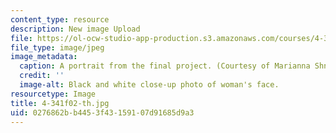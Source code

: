 ```yaml
---
content_type: resource
description: New image Upload
file: https://ol-ocw-studio-app-production.s3.amazonaws.com/courses/4-341-introduction-to-photography-fall-2002/0276862bb4453f43159107d91685d9a3_4-341f02-th.jpg
file_type: image/jpeg
image_metadata:
  caption: A portrait from the final project. (Courtesy of Marianna Shnayderman.)
  credit: ''
  image-alt: Black and white close-up photo of woman's face.
resourcetype: Image
title: 4-341f02-th.jpg
uid: 0276862b-b445-3f43-1591-07d91685d9a3
---
```

